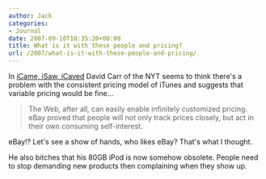 ```yaml
---
author: Jack
categories:
- Journal
date: 2007-09-10T10:35:20+00:00
title: What is it with these people and pricing?
url: /2007/what-is-it-with-these-people-and-pricing/
---
```


In [iCame, iSaw, iCaved][1] David Carr of the NYT seems to think there's a problem with the consistent pricing model of iTunes and suggests that variable pricing would be fine&#8230; 

> The Web, after all, can easily enable infinitely customized pricing. eBay proved that people will not only track prices closely, but act in their own consuming self-interest.

eBay!? Let's see a show of hands, who likes eBay? That's what I thought. 

He also bitches that his 80GB iPod is now somehow obsolete. People need to stop demanding new products then complaining when they show up.

 [1]: http://www.nytimes.com/2007/09/10/business/media/10carr.html